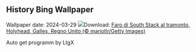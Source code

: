 ## History Bing Wallpaper
Wallpaper date: 2024-03-29
![](https://www.bing.com/th?id=OHR.SouthStackLight_IT-IT5123694912_UHD.jpg&w=1000)Download: [Faro di South Stack al tramonto, Holyhead, Galles, Regno Unito (© mariotlr/Getty Images)](https://www.bing.com/th?id=OHR.SouthStackLight_IT-IT5123694912_UHD.jpg)

Auto get programm by LtgX
